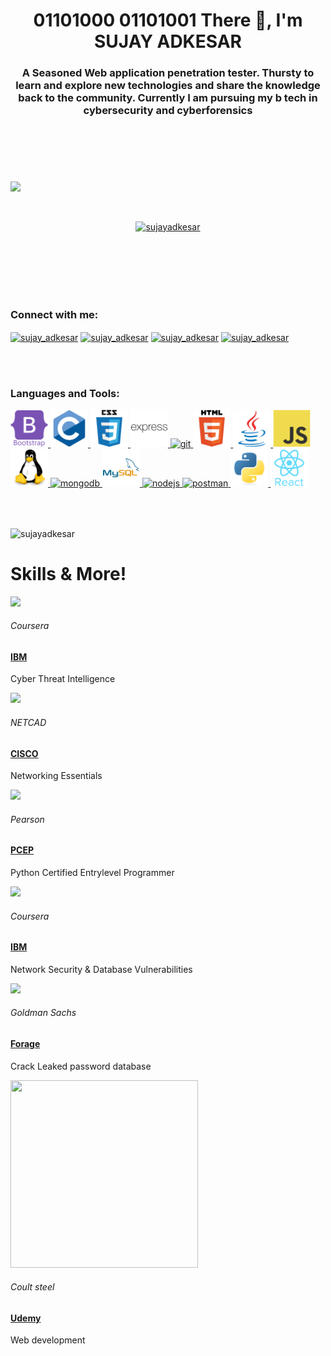 <h1 align="center">01101000 01101001 There 👋, I'm SUJAY ADKESAR</h1>
<h3 align="center">A Seasoned Web application penetration tester. Thursty to learn and explore new technologies and share the knowledge back to the community. Currently I am pursuing my b tech in cybersecurity and cyberforensics</h3>
<br/> <br/> <br/> <br/> <br/>

<img align="center" src="https://www.cepro.com/wp-content/uploads/2021/12/cybersecurity-image-1000x500-1.jpeg">
<br/> <br/> <br/> 





<p align="center"> <a href="https://github.com/ryo-ma/github-profile-trophy"><img src="https://github-profile-trophy.vercel.app/?username=sujayadkesar" alt="sujayadkesar" /></a> </p>

<br/> <br/> <br/> <br/> <br/>

<h3 align="left">Connect with me:</h3>
<p align="left">
<a href="https://linkedin.com/in/sujay_adkesar" target="blank"><img align="center" src="https://raw.githubusercontent.com/rahuldkjain/github-profile-readme-generator/master/src/images/icons/Social/linked-in-alt.svg" alt="sujay_adkesar" height="30" width="40" /></a>
<a href="https://linkedin.com/in/sujay_adkesar" target="blank"><img align="center" src="https://user-images.githubusercontent.com/95465072/199298950-3882322d-7527-47d0-ac6b-b81a0ed1a1aa.png" alt="sujay_adkesar" height="45" width="50" /></a>
<a href="https://wa.me/918762406259?text=01101000%2001101001%20%20%F0%9F%91%8B,%20I'm%20SUJAY%20ADKESAR%0AI%20got%20your%20number%20from%20your%20site.Can%20we%20have%20%20a%20small%20conversation%20now!" target="blank"><img align="center" src="https://raw.githubusercontent.com/rahuldkjain/github-profile-readme-generator/master/src/images/icons/Social/instagram.svg" alt="sujay_adkesar" height="30" width="40" /></a>
 <a href="https://twitter.com/SUJAY_ADKESAR" target="blank"><img align="center" src="https://raw.githubusercontent.com/rahuldkjain/github-profile-readme-generator/master/src/images/icons/Social/twitter.svg" alt="sujay_adkesar" height="30" width="40" /></a>
</p>


 



<br/> <br/> 

<h3 align="left">Languages and Tools:</h3>
<p align="left"> <a href="https://getbootstrap.com" target="_blank" rel="noreferrer"> <img src="https://raw.githubusercontent.com/devicons/devicon/master/icons/bootstrap/bootstrap-plain-wordmark.svg" alt="bootstrap" width="60" height="60"/> </a> <a href="https://www.cprogramming.com/" target="_blank" rel="noreferrer"> <img src="https://raw.githubusercontent.com/devicons/devicon/master/icons/c/c-original.svg" alt="c" width="60" height="60"/> </a> <a href="https://www.w3schools.com/css/" target="_blank" rel="noreferrer"> <img src="https://raw.githubusercontent.com/devicons/devicon/master/icons/css3/css3-original-wordmark.svg" alt="css3" width="60" height="60"/> </a> <a href="https://expressjs.com" target="_blank" rel="noreferrer"> <img src="https://raw.githubusercontent.com/devicons/devicon/master/icons/express/express-original-wordmark.svg" alt="express" width="60" height="60"/> </a> <a href="https://git-scm.com/" target="_blank" rel="noreferrer"> <img src="https://www.vectorlogo.zone/logos/git-scm/git-scm-icon.svg" alt="git" width="40" height="40"/> </a> <a href="https://www.w3.org/html/" target="_blank" rel="noreferrer"> <img src="https://raw.githubusercontent.com/devicons/devicon/master/icons/html5/html5-original-wordmark.svg" alt="html5" width="60" height="60"/> </a> <a href="https://www.java.com" target="_blank" rel="noreferrer"> <img src="https://raw.githubusercontent.com/devicons/devicon/master/icons/java/java-original.svg" alt="java" width="60" height="60"/> </a> <a href="https://developer.mozilla.org/en-US/docs/Web/JavaScript" target="_blank" rel="noreferrer"> <img src="https://raw.githubusercontent.com/devicons/devicon/master/icons/javascript/javascript-original.svg" alt="javascript" width="60" height="60"/> </a> <a href="https://www.linux.org/" target="_blank" rel="noreferrer"> <img src="https://raw.githubusercontent.com/devicons/devicon/master/icons/linux/linux-original.svg" alt="linux" width="60" height="60"/> </a> <a href="https://www.mongodb.com/" target="_blank" rel="noreferrer"> <img src="https://user-images.githubusercontent.com/95465072/168261188-6c0a2abe-8ee5-4d9d-a188-5acc62d1d90f.png" alt="mongodb" width="60" height="60"/> </a> <a href="https://www.mysql.com/" target="_blank" rel="noreferrer"> <img src="https://raw.githubusercontent.com/devicons/devicon/master/icons/mysql/mysql-original-wordmark.svg" alt="mysql" width="60" height="60"/> </a> <a href="https://nodejs.org" target="_blank" rel="noreferrer"> <img src="https://user-images.githubusercontent.com/95465072/168262234-81ce64b5-43dd-4bab-b5f2-d00641e3a067.png" alt="nodejs" width="60" height="60"/> </a> <a href="https://postman.com" target="_blank" rel="noreferrer"> <img src="https://www.vectorlogo.zone/logos/getpostman/getpostman-icon.svg" alt="postman" width="40" height="40"/> </a> <a href="https://www.python.org" target="_blank" rel="noreferrer"> <img src="https://raw.githubusercontent.com/devicons/devicon/master/icons/python/python-original.svg" alt="python" width="60" height="60"/> </a> <a href="https://reactjs.org/" target="_blank" rel="noreferrer"> <img src="https://raw.githubusercontent.com/devicons/devicon/master/icons/react/react-original-wordmark.svg" alt="react" width="60" height="60"/> </a> </p>

<br/> <br/> 

<p><img align="center" src="https://github-readme-stats.vercel.app/api/top-langs?username=sujayadkesar&show_icons=true&locale=en&layout=compact" alt="sujayadkesar" /></p>


<h1>Skills & More!</h1>

<div  class="container">

<div  class="row">

<div  class="col-md-4">

<div  class="blog-card blog-card-blog">

<div  class="blog-card-image">

<a  href="https://www.credly.com/badges/49e80c35-8fb3-40cc-a458-2cd57e74379d/print">  <img  class="img" src="https://user-images.githubusercontent.com/95465072/199310028-7c04a5b4-5834-43b0-85f8-57a7c46885cc.png">  </a>

<div  class="ripple-cont"></div>

</div>

<div  class="blog-table">

<h6  class="blog-category blog-text-success">

<i  class="far fa-newspaper"></i>Coursera</h6>

<h4  class="blog-card-caption">

<a  href="https://www.credly.com/badges/49e80c35-8fb3-40cc-a458-2cd57e74379d/print">IBM</a>

</h4>

<p  class="blog-card-description">Cyber Threat Intelligence</p>

</div>

</div>

</div>

<div  class="col-md-4">

<div  class="blog-card blog-card-blog">

<div  class="blog-card-image">

<a  href="https://www.credly.com/badges/ec86d362-c7a2-4aab-aad4-a6d4cfee38a5?source=linked_in_profile">  <img  class="img" src="https://user-images.githubusercontent.com/95465072/168151707-7941bcdb-1f82-4c53-a9ad-bdcd96f3cb85.png">  </a>

<div  class="ripple-cont"></div>

</div>

<div  class="blog-table">

<h6  class="blog-category blog-text-success">

<i  class="far fa-newspaper"></i>NETCAD</h6>

<h4  class="blog-card-caption">

<a  href="https://www.credly.com/badges/ec86d362-c7a2-4aab-aad4-a6d4cfee38a5?source=linked_in_profile">CISCO</a>

</h4>

<p  class="blog-card-description">Networking Essentials</p>

</div>

</div>

</div>

<div  class="col-md-4">

<div  class="blog-card blog-card-blog">

<div  class="blog-card-image">

<a  href="https://portal.certiport.com/Portal/Pages/CredentialVerification.aspx">  <img  class="img" src="https://user-images.githubusercontent.com/95465072/199309729-269b52b9-33c9-499b-9752-f7120fa2302e.png">  </a>

<div  class="ripple-cont"></div>

<!-- https://user-images.githubusercontent.com/95465072/168151543-a35d39bb-ea07-4e9d-b574-b62c1bbe7adc.png -->

</div>

<div  class="blog-table">

<h6  class="blog-category blog-text-success">

<i  class="far fa-newspaper"></i>Pearson</h6>

<h4  class="blog-card-caption">

<a  href="https://portal.certiport.com/Portal/Pages/CredentialVerification.aspx">PCEP</a>

</h4>

<p  class="blog-card-description">Python Certified Entrylevel Programmer</p>

</div>

</div>

</div>

  

<div  class="col-md-4">

<div  class="blog-card blog-card-blog">

<div  class="blog-card-image">

<a  href="https://coursera.org/share/87ffb3c222bc769d4fc885d7010d1f00">  <img  class="img" src="https://user-images.githubusercontent.com/95465072/175977998-e86e79f3-2c62-43b5-8c1b-f77e0bb9ad9b.png">  </a>

<div  class="ripple-cont"></div>

</div>

<div  class="blog-table">

<h6  class="blog-category blog-text-success">

<i  class="far fa-newspaper"></i>Coursera</h6>

<h4  class="blog-card-caption">

<a  href="https://coursera.org/share/87ffb3c222bc769d4fc885d7010d1f00">IBM</a>

</h4>

<p  class="blog-card-description">Network Security & Database Vulnerabilities</p>

</div>

</div>

</div>

  

<div  class="col-md-4">

<div  class="blog-card blog-card-blog">

<div  class="blog-card-image">

<a  href="#">  <img  class="img" src="https://user-images.githubusercontent.com/95465072/168153649-a6cb714c-d71d-4b55-a08a-753319d88d93.png">  </a>

<div  class="ripple-cont"></div>

</div>

<div  class="blog-table">

<h6  class="blog-category blog-text-success">

<i  class="far fa-newspaper"></i>Goldman Sachs</h6>

<h4  class="blog-card-caption">

<a  href="#">Forage</a>

</h4>

<p  class="blog-card-description">Crack Leaked password database</p>

</div>

</div>

</div>

  

<div  class="col-md-4">

<div  class="blog-card blog-card-blog">

<div  class="blog-card-image">

<!-- udemy -->

<a  href="https://www.udemy.com/certificate/UC-48698a47-6e63-411f-8993-fe99a95b6190/">  <img width="300px" height="300px"  class="img" src="https://user-images.githubusercontent.com/95465072/199308696-68a7fdbc-2052-48ce-9084-eeb25deb11c4.jpg">  </a>

<div  class="ripple-cont"></div>

</div>

<div  class="blog-table">

<h6  class="blog-category blog-text-success">

<i  class="far fa-newspaper"></i>Coult steel</h6>

<h4  class="blog-card-caption">

<a  href="https://www.udemy.com/certificate/UC-48698a47-6e63-411f-8993-fe99a95b6190/">Udemy</a>

</h4>

<p  class="blog-card-description">Web development</p>

</div>

</div>

</div>
